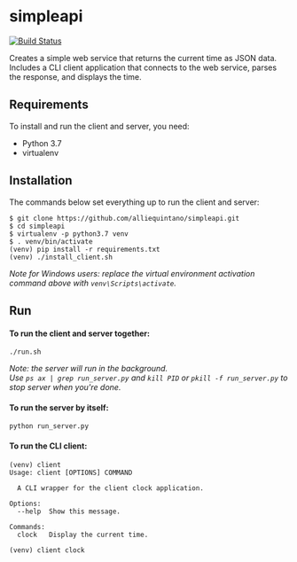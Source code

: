 # simpleapi
[![Build Status](https://travis-ci.com/alliequintano/simpleapi.svg?branch=master)](https://travis-ci.com/alliequintano/simpleapi)

Creates a simple web service that returns the current time as JSON data. Includes a CLI client application that connects to the web service, parses the response, and displays the time.

## Requirements

To install and run the client and server, you need:
* Python 3.7
* virtualenv

## Installation

The commands below set everything up to run the client and server:
```
$ git clone https://github.com/alliequintano/simpleapi.git
$ cd simpleapi
$ virtualenv -p python3.7 venv
$ . venv/bin/activate
(venv) pip install -r requirements.txt
(venv) ./install_client.sh
```
_Note for Windows users: replace the virtual environment activation command above with `venv\Scripts\activate`._

## Run

#### To run the client and server together:
```
./run.sh
```
_Note: the server will run in the background.\
Use `ps ax | grep run_server.py` and `kill PID` or `pkill -f run_server.py` to stop server when you're done._

#### To run the server by itself:
```
python run_server.py
```

#### To run the CLI client:
```
(venv) client
Usage: client [OPTIONS] COMMAND

  A CLI wrapper for the client clock application.
    
Options:
  --help  Show this message.

Commands:
  clock   Display the current time.
 
(venv) client clock
    
```

